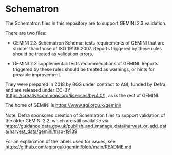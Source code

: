 # Schematron
The Schematron files in this repository are to support GEMINI 2.3 validation.

There are two files:
* GEMINI 2.3 Schematron Schema: tests requirements of GEMINI that are stricter than those of ISO 19139:2007. Reports triggered by these rules should be treated as validation errors.

* GEMINI 2.3 supplemental: tests recommedations of GEMINI. Reports triggered by these rules should be treated as warnings, or hints for possible improvement.

They were prepared in 2018 by BGS under contract to AGI, funded by Defra, and are released under CC-BY (https://creativecommons.org/licenses/by/4.0/), as is the rest of GEMINI.

The home of GEMINI is https://www.agi.org.uk/gemini/

Note: Defra sponsored creation of Schematron files to support validation of the older GEMINI 2.2, which are still available via https://guidance.data.gov.uk/publish_and_manage_data/harvest_or_add_data/harvest_data/gemini/#iso-19139.

For an explanation of the labels used for issues, see https://github.com/agiorguk/gemini/blob/main/README.md

